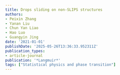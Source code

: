 ```yaml
---
title: Drops sliding on non-SLIPS structures
authors:
- Peixin Zhang
- Yanan Liu
- Chun Yan Liao
- Hao Luo
- Guangyin Jing
date: '2021-01-01'
publishDate: '2025-05-26T13:36:33.952311Z'
publication_types:
- article-journal
publication: '*Langmuir*'
tags: ["Statistical physics and phase transition"]
---
```

